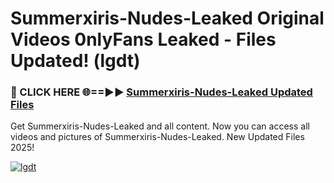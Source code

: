 # Summerxiris-Nudes-Leaked Original Videos 0nlyFans Leaked - Files Updated! (lgdt)

<h3>🔴 CLICK HERE 🌐==►► <a href="https://tinyurl.com/yrmya6cz" rel="nofollow">Summerxiris-Nudes-Leaked Updated Files</a></h3>

Get Summerxiris-Nudes-Leaked and all content. Now you can access all videos and pictures of Summerxiris-Nudes-Leaked. New Updated Files 2025!

[![lgdt](https://i.imgur.com/FMdXYCs.gif)](https://tinyurl.com/yrmya6cz)
